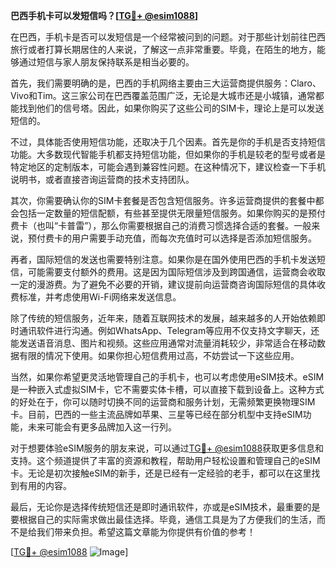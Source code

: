 **巴西手机卡可以发短信吗？[[TG💪+ @esim1088](https://t.me/s/esim1088)]**

在巴西，手机卡是否可以发短信是一个经常被问到的问题。对于那些计划前往巴西旅行或者打算长期居住的人来说，了解这一点非常重要。毕竟，在陌生的地方，能够通过短信与家人朋友保持联系是相当必要的。

首先，我们需要明确的是，巴西的手机网络主要由三大运营商提供服务：Claro、Vivo和Tim。这三家公司在巴西覆盖范围广泛，无论是大城市还是小城镇，通常都能找到他们的信号塔。因此，如果你购买了这些公司的SIM卡，理论上是可以发送短信的。

不过，具体能否使用短信功能，还取决于几个因素。首先是你的手机是否支持短信功能。大多数现代智能手机都支持短信功能，但如果你的手机是较老的型号或者是特定地区的定制版本，可能会遇到兼容性问题。在这种情况下，建议检查一下手机说明书，或者直接咨询运营商的技术支持团队。

其次，你需要确认你的SIM卡套餐是否包含短信服务。许多运营商提供的套餐中都会包括一定数量的短信配额，有些甚至提供无限量短信服务。如果你购买的是预付费卡（也叫“卡普雷”），那么你需要根据自己的消费习惯选择合适的套餐。一般来说，预付费卡的用户需要手动充值，而每次充值时可以选择是否添加短信服务。

再者，国际短信的发送也需要特别注意。如果你是在国外使用巴西的手机卡发送短信，可能需要支付额外的费用。这是因为国际短信涉及到跨国通信，运营商会收取一定的漫游费。为了避免不必要的开销，建议提前向运营商咨询国际短信的具体收费标准，并考虑使用Wi-Fi网络来发送信息。

除了传统的短信服务，近年来，随着互联网技术的发展，越来越多的人开始依赖即时通讯软件进行沟通。例如WhatsApp、Telegram等应用不仅支持文字聊天，还能发送语音消息、图片和视频。这些应用通常对流量消耗较少，非常适合在移动数据有限的情况下使用。如果你担心短信费用过高，不妨尝试一下这些应用。

当然，如果你希望更灵活地管理自己的手机卡，也可以考虑使用eSIM技术。eSIM是一种嵌入式虚拟SIM卡，它不需要实体卡槽，可以直接下载到设备上。这种方式的好处在于，你可以随时切换不同的运营商和服务计划，无需频繁更换物理SIM卡。目前，巴西的一些主流品牌如苹果、三星等已经在部分机型中支持eSIM功能，未来可能会有更多品牌加入这一行列。

对于想要体验eSIM服务的朋友来说，可以通过[TG💪+ @esim1088](https://t.me/s/esim1088)获取更多信息和支持。这个频道提供了丰富的资源和教程，帮助用户轻松设置和管理自己的eSIM卡。无论是初次接触eSIM的新手，还是已经有一定经验的老手，都可以在这里找到有用的内容。

最后，无论你是选择传统短信还是即时通讯软件，亦或是eSIM技术，最重要的是要根据自己的实际需求做出最佳选择。毕竟，通信工具是为了方便我们的生活，而不是给我们带来负担。希望这篇文章能为你提供有价值的参考！

[[TG💪+ @esim1088](https://t.me/s/esim1088) ![Image](https://i.postimg.cc/4NQfJmqS/Snipaste-2025-05-13-00-14-12.png)]